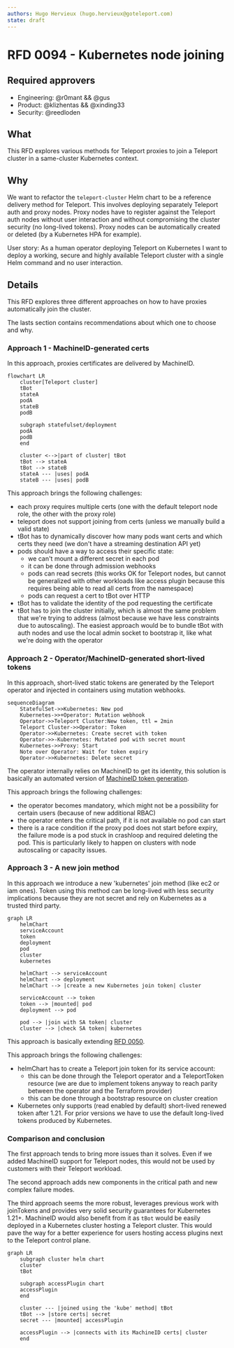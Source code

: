 ```yaml
---
authors: Hugo Hervieux (hugo.hervieux@goteleport.com)
state: draft
---
```


# RFD 0094 - Kubernetes node joining

## Required approvers

* Engineering: @r0mant && @gus
* Product: @klizhentas && @xinding33
* Security: @reedloden

## What

This RFD explores various methods for Teleport proxies to join a Teleport
cluster in a same-cluster Kubernetes context.

## Why

We want to refactor the `teleport-cluster`  Helm chart to be a reference
delivery method for Teleport. This involves deploying separately Teleport
auth and proxy nodes. Proxy nodes have to register against the Teleport auth
nodes without user interaction and without compromising the cluster security
(no long-lived tokens). Proxy nodes can be automatically created or deleted
(by a Kubernetes HPA for example).

User story: As a human operator deploying Teleport on Kubernetes I want
to deploy a working, secure and highly available Teleport cluster with a
single Helm command and no user interaction.

## Details

This RFD explores three different approaches on how to have proxies
automatically join the cluster.

The lasts section contains recommendations about which one to choose and why.

### Approach 1 - MachineID-generated certs

In this approach, proxies certificates are delivered by MachineID.

```mermaid
flowchart LR
    cluster[Teleport cluster]
    tBot
    stateA 
    podA
    stateB
    podB

    subgraph statefulset/deployment
    podA
    podB
    end

    cluster <-->|part of cluster| tBot
    tBot --> stateA
    tBot --> stateB
    stateA --- |uses| podA
    stateB --- |uses| podB

```

This approach brings the following challenges:
- each proxy requires multiple certs (one with the default teleport node role, the
  other with the proxy role)
- teleport does not support joining from certs (unless we manually build a valid state)
- tBot has to dynamically discover how many pods want certs and which certs they need
  (we don't have a streaming destination API yet)
- pods should have a way to access their specific state:
    - we can't mount a different secret in each pod
    - it can be done through admission webhooks
    - pods can read secrets (this works OK for Teleport nodes, but cannot be generalized
      with other workloads like access plugin because this requires being able to read
      all certs from the namespace)
    - pods can request a cert to tBot over HTTP
- tBot has to validate the identity of the pod requesting the certificate
- tBot has to join the cluster initially, which is almost the same problem that we're
  trying to address (almost because we have less constraints due to autoscaling). The
  easiest approach would be to bundle tBot with auth nodes and use the local admin
  socket to bootstrap it, like what we're doing with the operator

### Approach 2 - Operator/MachineID-generated short-lived tokens

In this approach, short-lived static tokens are generated by the Teleport operator and
injected in containers using mutation webhooks.

```mermaid
sequenceDiagram
    StatefulSet->>Kubernetes: New pod
    Kubernetes->>+Operator: Mutation webhook
    Operator->>Teleport Cluster:New token, ttl = 2min
    Teleport Cluster->>Operator: Token
    Operator->>Kubernetes: Create secret with token
    Operator->>-Kubernetes: Mutated pod with secret mount
    Kubernetes->>Proxy: Start
    Note over Operator: Wait for token expiry
    Operator->>Kubernetes: Delete secret
```

The operator internally relies on MachineID to get its identity, this solution is basically
an automated version of
[MachineID token generation](https://github.com/gravitational/teleport/discussions/15404).

This approach brings the following challenges:
- the operator becomes mandatory, which might not be a possibility for certain users
  (because of new additional RBAC)
- the operator enters the critical path, if it is not available no pod can start
- there is a race condition if the proxy pod does not start before expiry, the failure
  mode is a pod stuck in crashloop and required deleting the pod. This is particularly
  likely to happen on clusters with node autoscaling or capacity issues.

### Approach 3 - A new join method

In this approach we introduce a new 'kubernetes' join method (like ec2 or iam ones).
Token using this method can be long-lived with less security implications
because they are not secret and rely on Kubernetes as a trusted third party.

```mermaid
graph LR
    helmChart
    serviceAccount
    token
    deployment
    pod
    cluster
    kubernetes

    helmChart --> serviceAccount
    helmChart --> deployment
    helmChart --> |create a new Kubernetes join token| cluster

    serviceAccount --> token
    token --> |mounted| pod
    deployment --> pod

    pod --> |join with SA token| cluster
    cluster --> |check SA token| kubernetes
```

This approach is basically extending [RFD 0050](./0050-join-methods.md).

This approach brings the following challenges:
- helmChart has to create a Teleport join token for its service account:
  - this can be done through the Teleport operator and a TeleportToken resource
    (we are due to implement tokens anyway to reach parity between the operator
    and the Terraform provider)
  - this can be done through a bootstrap resource on cluster creation
- Kubernetes only supports (read enabled by default) short-lived renewed token after 1.21.
  For prior versions we have to use the default long-lived tokens produced by Kubernetes.

### Comparison and conclusion

The first approach tends to bring more issues than it solves. Even if we added MachineID
support for Teleport nodes, this would not be used by customers with their Teleport workload.

The second approach adds new components in the critical path and new complex failure modes.

The third approach seems the more robust, leverages previous work with joinTokens and provides
very solid security guarantees for Kubernetes 1.21+. MachineID would also benefit from it
as `tBot` would be easily deployed in a Kubernetes cluster hosting a Teleport cluster. This
would pave the way for a better experience for users hosting access plugins next to the
Teleport control plane.

```mermaid
graph LR
    subgraph cluster helm chart
    cluster
    tBot

    subgraph accessPlugin chart
    accessPlugin
    end

    cluster --- |joined using the 'kube' method| tBot
    tBot --> |store certs| secret
    secret --- |mounted| accessPlugin

    accessPlugin --> |connects with its MachineID certs| cluster
    end
```